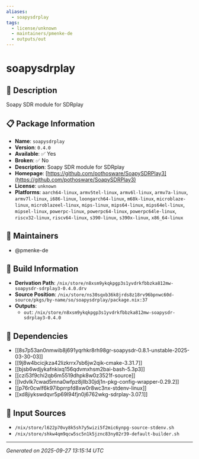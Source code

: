 ```yaml
---
aliases:
  - soapysdrplay
tags:
  - license/unknown
  - maintainers/pmenke-de
  - outputs/out
---
```


# soapysdrplay

## 📝 Description

Soapy SDR module for SDRplay

## 📋 Package Information

- **Name**: `soapysdrplay`
- **Version**: `0.4.0`
- **Available**: ✅ Yes
- **Broken**: ✅ No
- **Description**: Soapy SDR module for SDRplay
- **Homepage**: [https://github.com/pothosware/SoapySDRPlay3](https://github.com/pothosware/SoapySDRPlay3)
- **License**: `unknown`
- **Platforms**: `aarch64-linux`, `armv5tel-linux`, `armv6l-linux`, `armv7a-linux`, `armv7l-linux`, `i686-linux`, `loongarch64-linux`, `m68k-linux`, `microblaze-linux`, `microblazeel-linux`, `mips-linux`, `mips64-linux`, `mips64el-linux`, `mipsel-linux`, `powerpc-linux`, `powerpc64-linux`, `powerpc64le-linux`, `riscv32-linux`, `riscv64-linux`, `s390-linux`, `s390x-linux`, `x86_64-linux`
## 👥 Maintainers

- @pmenke-de


## 🔧 Build Information

- **Derivation Path**: `/nix/store/n8xsm9ykqkpgp3s1yvdrkfbbzka812mw-soapysdr-sdrplay3-0.4.0.drv`
- **Source Position**: `/nix/store/ns30sqxb36k8jrds8z18rv96bpnwc60d-source/pkgs/by-name/so/soapysdrplay/package.nix:37`
- **Outputs**:
  - `out`:  `/nix/store/n8xsm9ykqkpgp3s1yvdrkfbbzka812mw-soapysdr-sdrplay3-0.4.0`

## 🔗 Dependencies

- [[8s7p53an0nmwib8j691yqrhkr8rh98gr-soapysdr-0.8.1-unstable-2025-03-30-03]]
- [[9j8w4bcicjkza42lizkrrx7sb6jw2qik-cmake-3.31.7]]
- [[bjsb6wdjykafnkixq156qdvmxhsm2bai-bash-5.3p3]]
- [[czi53f9chi2qb6m5519dhpk8w0z3521f-source]]
- [[lvdvlk7cwad5mna0wfpz8jllb30jdj1n-pkg-config-wrapper-0.29.2]]
- [[p76r0cwlf6k97ibprrpfd8xw0r8wc3nx-stdenv-linux]]
- [[xd8jiykswdqvr5p69l94fjn0j6762wkg-sdrplay-3.07.1]]

## 📁 Input Sources

- `/nix/store/l622p70vy8k5sh7y5wizi5f2mic6ynpg-source-stdenv.sh`
- `/nix/store/shkw4qm9qcw5sc5n1k5jznc83ny02r39-default-builder.sh`

---
*Generated on 2025-09-27 13:15:14 UTC*
